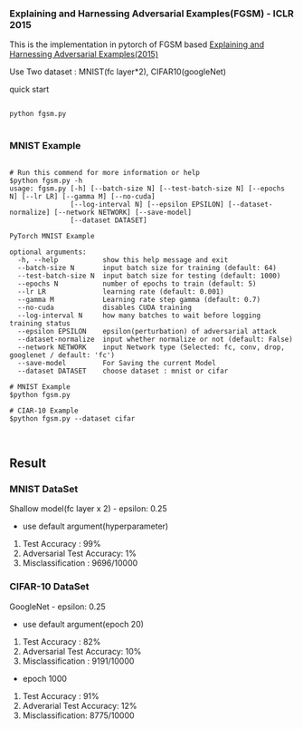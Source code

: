 ### Explaining and Harnessing Adversarial Examples(FGSM) - ICLR 2015
 
This is the implementation in pytorch of FGSM based [Explaining and Harnessing Adversarial Examples(2015)](https://arxiv.org/abs/1412.6572)

Use Two dataset : MNIST(fc layer*2), CIFAR10(googleNet)

quick start
<pre>
<code>
python fgsm.py
</code>
</pre>

### MNIST Example
<pre>
<code>
# Run this commend for more information or help
$python fgsm.py -h
usage: fgsm.py [-h] [--batch-size N] [--test-batch-size N] [--epochs N] [--lr LR] [--gamma M] [--no-cuda]
               [--log-interval N] [--epsilon EPSILON] [--dataset-normalize] [--network NETWORK] [--save-model]
               [--dataset DATASET]

PyTorch MNIST Example

optional arguments:
  -h, --help           show this help message and exit
  --batch-size N       input batch size for training (default: 64)
  --test-batch-size N  input batch size for testing (default: 1000)
  --epochs N           number of epochs to train (default: 5)
  --lr LR              learning rate (default: 0.001)
  --gamma M            Learning rate step gamma (default: 0.7)
  --no-cuda            disables CUDA training
  --log-interval N     how many batches to wait before logging training status
  --epsilon EPSILON    epsilon(perturbation) of adversarial attack
  --dataset-normalize  input whether normalize or not (default: False)
  --network NETWORK    input Network type (Selected: fc, conv, drop, googlenet / default: 'fc')
  --save-model         For Saving the current Model
  --dataset DATASET    choose dataset : mnist or cifar

# MNIST Example
$python fgsm.py

# CIAR-10 Example
$python fgsm.py --dataset cifar

</code>
</pre>

## Result
### MNIST DataSet
Shallow model(fc layer x 2) - epsilon: 0.25
- use default argument(hyperparameter) 
1. Test Accuracy : 99%
2. Adversarial Test Accuracy: 1%
3. Misclassification : 9696/10000

### CIFAR-10 DataSet
GoogleNet - epsilon: 0.25
- use default argument(epoch 20)
1. Test Accuracy : 82%
2. Adversarial Test Accuracy: 10%
3. Misclassification : 9191/10000

- epoch 1000
1. Test Accuracy : 91%
2. Adverarial Test Accuracy: 12%
3. Misclassification: 8775/10000
